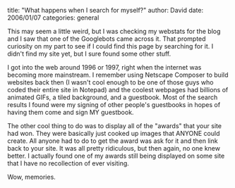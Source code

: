 
title: "What happens when I search for myself?"
author: David
date: 2006/01/07
categories: general

This may seem a little weird, but I was checking my webstats for the blog and I saw that one of the Googlebots came across it. That prompted curiosity on my part to see if I could find this page by searching for it. I didn't find my site yet, but I sure found some other stuff. 

I got into the web around 1996 or 1997, right when the internet was becoming more mainstream. I remember using Netscape Composer to build websites back then (I wasn't cool enough to be one of those guys who coded their entire site in Notepad) and the coolest webpages had billions of animated GIFs, a tiled background, and a guestbook. Most of the search results I found were my signing of other people's guestbooks in hopes of having them come and sign MY guestbook. 

The other cool thing to do was to display all of the "awards" that your site had won. They were basically just cooked up images that ANYONE could create. All anyone had to do to get the award was ask for it and then link back to your site. It was all pretty ridiculous, but then again, no one knew better. I actually found one of my awards still being displayed on some site that I have no recollection of ever visiting.

Wow, memories.

